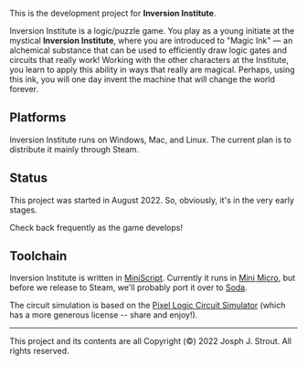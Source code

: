 This is the development project for **Inversion Institute**.

Inversion Institute is a logic/puzzle game.  You play as a young initiate at the mystical **Inversion Institute**, where you are introduced to "Magic Ink" — an alchemical substance that can be used to efficiently draw logic gates and circuits that really work!  Working with the other characters at the Institute, you learn to apply this ability in ways that really are magical.  Perhaps, using this ink, you will one day invent the machine that will change the world forever.

## Platforms

Inversion Institute runs on Windows, Mac, and Linux.  The current plan is to distribute it mainly through Steam.

## Status

This project was started in August 2022.  So, obviously, it's in the very early stages.

Check back frequently as the game develops!

## Toolchain

Inversion Institute is written in [MiniScript](https://miniscript.org).  Currently it runs in [Mini Micro](https://miniscript.org/MiniMicro), but before we release to Steam, we'll probably port it over to [Soda](https://github.com/JoeStrout/soda).

The circuit simulation is based on the [Pixel Logic Circuit Simulator](https://github.com/JoeStrout/pixelLogic/) (which has a more generous license -- share and enjoy!).

<hr/>

This project and its contents are all Copyright (©) 2022 Josph J. Strout.  All rights reserved.
